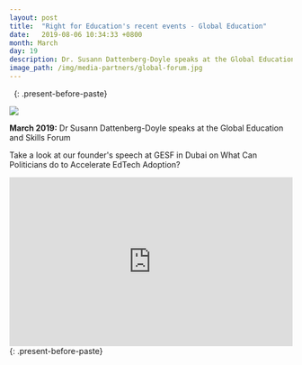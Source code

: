 ```yaml
---
layout: post
title:  "Right for Education's recent events - Global Education"
date:   2019-08-06 10:34:33 +0800
month: March
day: 19
description: Dr. Susann Dattenberg-Doyle speaks at the Global Education and Skills Forum.
image_path: /img/media-partners/global-forum.jpg
---
```




&nbsp;
{: .present-before-paste}

<div class="img_wrap text-center pb-3">
	<img src="{{site.baseurl}}/img/media-partners/global-forum.jpg" class="img-fluid">
</div>
<div class="content_wrap">
	<p><strong class="font-weight-bold">March 2019:</strong>  Dr Susann Dattenberg-Doyle speaks at the Global Education and Skills Forum</p></div>

 
<div class="content_wrap">
	<p>Take a look at our founder's speech at GESF in Dubai on What Can Politicians do to Accelerate EdTech Adoption?</p></div>
<div class="content_wrap">
	<iframe width="100%" height="300" src="https://www.youtube.com/embed/pN2xg3KmkhQ" frameborder="0" allow="accelerometer; autoplay; encrypted-media; gyroscope; picture-in-picture" allowfullscreen></iframe>
</div>
{: .present-before-paste}
